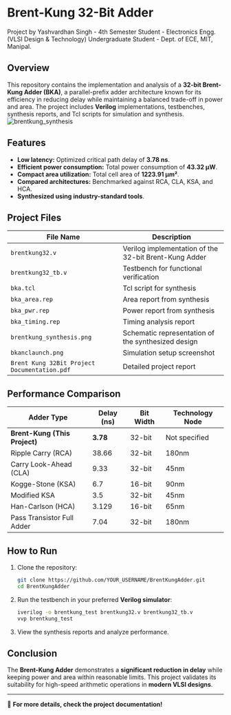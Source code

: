 # Brent-Kung 32-Bit Adder
Project by Yashvardhan Singh - 4th Semester Student - Electronics Engg. (VLSI Design & Technology) Undergraduate Student - Dept. of ECE, MIT, Manipal.
## Overview
This repository contains the implementation and analysis of a **32-bit Brent-Kung Adder (BKA)**, a parallel-prefix adder architecture known for its efficiency in reducing delay while maintaining a balanced trade-off in power and area. The project includes **Verilog** implementations, testbenches, synthesis reports, and Tcl scripts for simulation and synthesis.
![brentkung_synthesis](https://github.com/user-attachments/assets/e9872ac6-638b-4495-887a-b474d532b2e0)
## Features
- **Low latency:** Optimized critical path delay of **3.78 ns**.
- **Efficient power consumption:** Total power consumption of **43.32 µW**.
- **Compact area utilization:** Total cell area of **1223.91 µm²**.
- **Compared architectures:** Benchmarked against RCA, CLA, KSA, and HCA.
- **Synthesized using industry-standard tools**.

## Project Files

| File Name                 | Description |
|---------------------------|-------------|
| `brentkung32.v`           | Verilog implementation of the 32-bit Brent-Kung Adder |
| `brentkung32_tb.v`        | Testbench for functional verification |
| `bka.tcl`                 | Tcl script for synthesis |
| `bka_area.rep`            | Area report from synthesis |
| `bka_pwr.rep`             | Power report from synthesis |
| `bka_timing.rep`          | Timing analysis report |
| `brentkung_synthesis.png` | Schematic representation of the synthesized design |
| `bkanclaunch.png`         | Simulation setup screenshot |
| `Brent Kung 32Bit Project Documentation.pdf` | Detailed project report |

## Performance Comparison

| Adder Type      | Delay (ns) | Bit Width | Technology Node |
|----------------|------------|------------|-----------------|
| **Brent-Kung (This Project)** | **3.78**  | 32-bit  | Not specified |
| Ripple Carry (RCA) | 38.66  | 32-bit  | 180nm |
| Carry Look-Ahead (CLA) | 9.33  | 32-bit  | 45nm |
| Kogge-Stone (KSA) | 6.7  | 16-bit  | 90nm |
| Modified KSA | 3.5  | 32-bit  | 45nm |
| Han-Carlson (HCA) | 3.129  | 16-bit  | 65nm |
| Pass Transistor Full Adder | 7.04  | 32-bit  | 180nm |

## How to Run
1. Clone the repository:
   ```sh
   git clone https://github.com/YOUR_USERNAME/BrentKungAdder.git
   cd BrentKungAdder
   ```
2. Run the testbench in your preferred **Verilog simulator**:
   ```sh
   iverilog -o brentkung_test brentkung32.v brentkung32_tb.v
   vvp brentkung_test
   ```
3. View the synthesis reports and analyze performance.

## Conclusion
The **Brent-Kung Adder** demonstrates a **significant reduction in delay** while keeping power and area within reasonable limits. This project validates its suitability for high-speed arithmetic operations in **modern VLSI designs**.

---

📌 **For more details, check the project documentation!**
